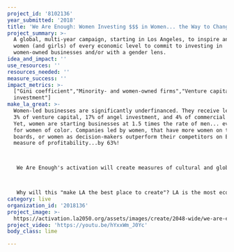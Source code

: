 ```yaml
---
project_id: '8102136'
year_submitted: '2018'
title: 'We Are Enough: Women Investing $$$ in Women... the Way to Change the World!'
project_summary: >-
  A global, multi-year campaign, starting in Los Angeles, to inspire and empower
  women (and girls) of every economic level to commit to investing in
  women-owned businesses and/or with a gender lens.
idea_and_impact: ''
use_resources: ''
resources_needed: ''
measure_success: ''
impact_metrics: >-
  ["Gini coefficient","Minority- and women-owned firms","Venture capital
  investment"]
make_la_great: >-
  Women-led businesses are significantly underfinanced. They receive less than
  3% of venture capital, 17% of angel investment, and 4% of commercial loans.
  Yet, women are starting businesses at 1.5 times the rate of men... even faster
  for women of color. Companies led by women, that have more women on their
  boards, or women as decision-makers outperform their competitors on EVERY
  measure of profitability...by 63%!



   We Are Enough's activation will create measures of cultural and global economic influence by changing women's mindsets. Women do not consider themselves investors and are passive with their investments BUT women control or influence 75% of consumer discretionary spending around the globe. After four sold-out and successful pilot events (which included surveys) in LA proved women were eager to learn how to activate their economic power, we concluded that we could reach all women in LA County. Where LA goes, so goes the country and the world... so it's the perfect place to launch and pilot our new global campaign.



   Why will this "make LA the best place to create"? LA is the most economically unequal place in the country. Women reinvest more of their capital back into their communities than men... by 50% more. If we really want our region to be the best place to create, we need to remove the inequities. This is what women will do if they have more wealth and their businesses more financial support. Our campaign will build wealth for all women and teach our girls to do the same.
category: live
organization_id: '2018136'
project_image: >-
  https://activation.la2050.org/assets/images/create/2048-wide/we-are-enough-c-o-social-environmental-entrepreneurs.jpg
project_video: 'https://youtu.be/hYxxWm_J0Yc'
body_class: lime

---
```

